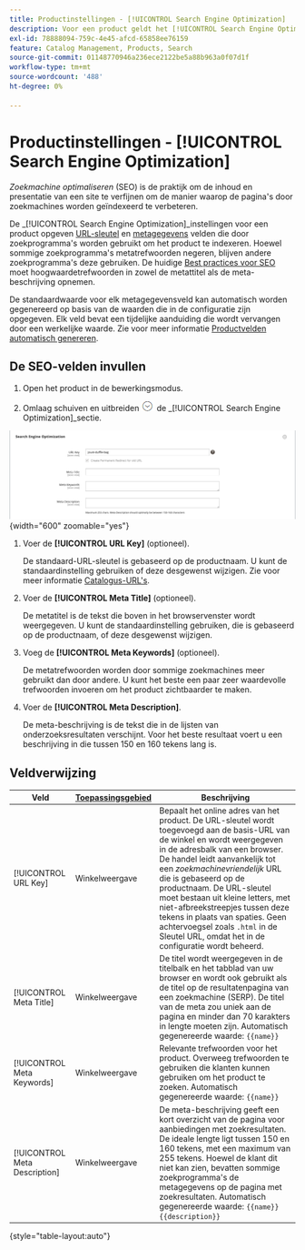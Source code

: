 ```yaml
---
title: Productinstellingen - [!UICONTROL Search Engine Optimization]
description: Voor een product geldt het [!UICONTROL Search Engine Optimization] Met instellingen worden de URL-sleutel- en metagegevens ingesteld die door zoekprogramma's worden gebruikt om het product te indexeren.
exl-id: 78888094-759c-4e45-afcd-65858ee76159
feature: Catalog Management, Products, Search
source-git-commit: 01148770946a236ece2122be5a88b963a0f07d1f
workflow-type: tm+mt
source-wordcount: '488'
ht-degree: 0%

---
```


# Productinstellingen - [!UICONTROL Search Engine Optimization]

_Zoekmachine optimaliseren_ (SEO) is de praktijk om de inhoud en presentatie van een site te verfijnen om de manier waarop de pagina&#39;s door zoekmachines worden geïndexeerd te verbeteren.

De _[!UICONTROL Search Engine Optimization]_instellingen voor een product opgeven [URL-sleutel](catalog-urls.md) en [metagegevens](../merchandising-promotions/meta-data.md) velden die door zoekprogramma&#39;s worden gebruikt om het product te indexeren. Hoewel sommige zoekprogramma&#39;s metatrefwoorden negeren, blijven andere zoekprogramma&#39;s deze gebruiken. De huidige [Best practices voor SEO](../merchandising-promotions/seo-overview.md) moet hoogwaardetrefwoorden in zowel de metattitel als de meta- beschrijving opnemen.

De standaardwaarde voor elk metagegevensveld kan automatisch worden gegenereerd op basis van de waarden die in de configuratie zijn opgegeven. Elk veld bevat een tijdelijke aanduiding die wordt vervangen door een werkelijke waarde. Zie voor meer informatie [Productvelden automatisch genereren](../configuration-reference/catalog/catalog.md#uicontrol-product-fields-auto-generation).

## De SEO-velden invullen

1. Open het product in de bewerkingsmodus.

1. Omlaag schuiven en uitbreiden ![Expansiekiezer](../assets/icon-display-expand.png) de _[!UICONTROL Search Engine Optimization]_sectie.

![Optimalisatie zoekmachine](./assets/product-search-engine-optimization.png){width="600" zoomable="yes"}


1. Voer de **[!UICONTROL URL Key]** (optioneel).

   De standaard-URL-sleutel is gebaseerd op de productnaam. U kunt de standaardinstelling gebruiken of deze desgewenst wijzigen. Zie voor meer informatie [Catalogus-URL&#39;s](catalog-urls.md).

1. Voer de **[!UICONTROL Meta Title]** (optioneel).

   De metatitel is de tekst die boven in het browservenster wordt weergegeven. U kunt de standaardinstelling gebruiken, die is gebaseerd op de productnaam, of deze desgewenst wijzigen.

1. Voeg de **[!UICONTROL Meta Keywords]** (optioneel).

   De metatrefwoorden worden door sommige zoekmachines meer gebruikt dan door andere. U kunt het beste een paar zeer waardevolle trefwoorden invoeren om het product zichtbaarder te maken.

1. Voer de **[!UICONTROL Meta Description]**.

   De meta-beschrijving is de tekst die in de lijsten van onderzoeksresultaten verschijnt. Voor het beste resultaat voert u een beschrijving in die tussen 150 en 160 tekens lang is.

## Veldverwijzing

| Veld | [Toepassingsgebied](../getting-started/websites-stores-views.md#scope-settings) | Beschrijving |
|--- |--- |------------------|
| [!UICONTROL URL Key] | Winkelweergave | Bepaalt het online adres van het product. De URL-sleutel wordt toegevoegd aan de basis-URL van de winkel en wordt weergegeven in de adresbalk van een browser. De handel leidt aanvankelijk tot een _zoekmachinevriendelijk_ URL die is gebaseerd op de productnaam. De URL-sleutel moet bestaan uit kleine letters, met niet-afbreekstreepjes tussen deze tekens in plaats van spaties. Geen achtervoegsel zoals `.html` in de Sleutel URL, omdat het in de configuratie wordt beheerd. |
| [!UICONTROL Meta Title] | Winkelweergave | De titel wordt weergegeven in de titelbalk en het tabblad van uw browser en wordt ook gebruikt als de titel op de resultatenpagina van een zoekmachine (SERP). De titel van de meta zou uniek aan de pagina en minder dan 70 karakters in lengte moeten zijn. Automatisch gegenereerde waarde: `{{name}}` |
| [!UICONTROL Meta Keywords] | Winkelweergave | Relevante trefwoorden voor het product. Overweeg trefwoorden te gebruiken die klanten kunnen gebruiken om het product te zoeken. Automatisch gegenereerde waarde: `{{name}}` |
| [!UICONTROL Meta Description] | Winkelweergave | De meta-beschrijving geeft een kort overzicht van de pagina voor aanbiedingen met zoekresultaten. De ideale lengte ligt tussen 150 en 160 tekens, met een maximum van 255 tekens. Hoewel de klant dit niet kan zien, bevatten sommige zoekprogramma&#39;s de metagegevens op de pagina met zoekresultaten. Automatisch gegenereerde waarde: `{{name}} {{description}}` |

{style="table-layout:auto"}
